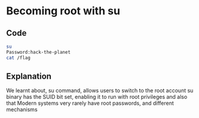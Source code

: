 # Becoming root with su

## Code

```bash
su
Password:hack-the-planet
cat /flag
```
## Explanation

We learnt about,
su command, allows users to switch to the root account
su binary has the SUID bit set, enabling it to run with root privileges
and also that Modern systems very rarely have root passwords, and different mechanisms
